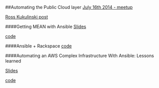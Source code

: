##Automating the Public Cloud layer
[July 16th 2014 - meetup](http://www.meetup.com/Bay-Area-Ansible-User-Group/events/187387472/)

[Ross Kukulinski post](http://kukulinski.com/first-bayarea-ansible-meetup/)

####Getting MEAN with Ansible
[Slides](https://rosskukulinski.github.io/getting-mean-with-ansible/#/)

[code](https://github.com/rosskukulinski/getting-mean-with-ansible)

####Ansible + Rackspace
[code](https://github.com/ycombinator/rax-ansible-demo)

####Automating an AWS Complex Infrastructure With Ansible: Lessons learned

[Slides](https://speakerdeck.com/jaimegago/automating-an-aws-complex-infrastructure-with-ansible-lessons-learned)

[code](https://github.com/jaimegago/ansible-bay-area-meetup/tree/master/aws-ansible-jaime-gago-07_16_14/test)
